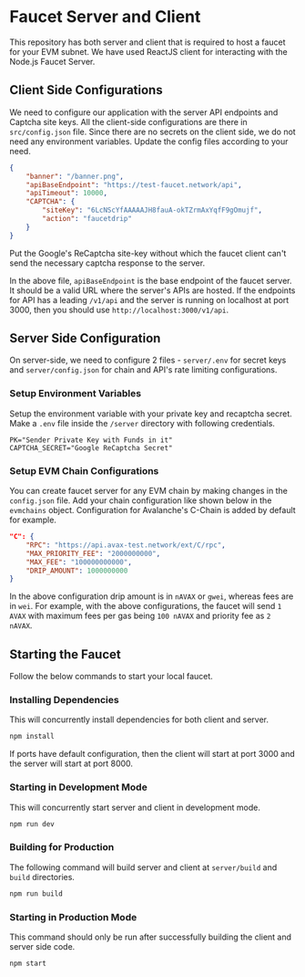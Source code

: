 # Faucet Server and Client

This repository has both server and client that is required to host a faucet for your EVM subnet. We have used ReactJS client for interacting with the Node.js Faucet Server.

## Client Side Configurations

We need to configure our application with the server API endpoints and Captcha site keys. All the client-side configurations are there in `src/config.json` file. Since there are no secrets on the client side, we do not need any environment variables. Update the config files according to your need.

```json
{
    "banner": "/banner.png",
    "apiBaseEndpoint": "https://test-faucet.network/api",
    "apiTimeout": 10000,
    "CAPTCHA": {
        "siteKey": "6LcNScYfAAAAAJH8fauA-okTZrmAxYqfF9gOmujf",
        "action": "faucetdrip"
    }
}
```

Put the Google's ReCaptcha site-key without which the faucet client can't send the necessary captcha response to the server.

In the above file, `apiBaseEndpoint` is the base endpoint of the faucet server. It should be a valid URL where the server's APIs are hosted. If the endpoints for API has a leading `/v1/api` and the server is running on localhost at port 3000, then you should use `http://localhost:3000/v1/api`.

## Server Side Configuration

On server-side, we need to configure 2 files - `server/.env` for secret keys and `server/config.json` for chain and API's rate limiting configurations.

### Setup Environment Variables

Setup the environment variable with your private key and recaptcha secret. Make a `.env` file inside the `/server` directory with following credentials.

```env
PK="Sender Private Key with Funds in it"
CAPTCHA_SECRET="Google ReCaptcha Secret"
```

### Setup EVM Chain Configurations

You can create faucet server for any EVM chain by making changes in the `config.json` file. Add your chain configuration like shown below in the `evmchains` object. Configuration for Avalanche's C-Chain is added by default for example.

```json
"C": {
    "RPC": "https://api.avax-test.network/ext/C/rpc",
    "MAX_PRIORITY_FEE": "2000000000",
    "MAX_FEE": "100000000000",
    "DRIP_AMOUNT": 1000000000
}
```
In the above configuration drip amount is in `nAVAX` or `gwei`, whereas fees are in `wei`. For example, with the above configurations, the faucet will send `1 AVAX` with maximum fees per gas being `100 nAVAX` and priority fee as `2 nAVAX`.

## Starting the Faucet

Follow the below commands to start your local faucet.

### Installing Dependencies

This will concurrently install dependencies for both client and server.

```bash
npm install
```

If ports have default configuration, then the client will start at port 3000 and the server will start at port 8000.

### Starting in Development Mode

This will concurrently start server and client in development mode.

```bash
npm run dev
```

### Building for Production

The following command will build server and client at `server/build` and `build` directories.

```bash
npm run build
```

### Starting in Production Mode

This command should only be run after successfully building the client and server side code.

```bash
npm start
```